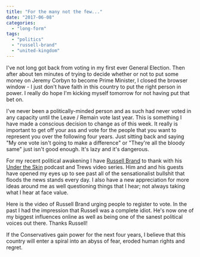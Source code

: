 ```yaml
---
title: "For the many not the few..."
date: "2017-06-08"
categories: 
  - "long-form"
tags: 
  - "politics"
  - "russell-brand"
  - "united-kingdom"
---
```


I've not long got back from voting in my first ever General Election. Then after about ten minutes of trying to decide whether or not to put some money on Jeremy Corbyn to become Prime Minister, I closed the browser window - I just don't have faith in this country to put the right person in power. I really do hope I'm kicking myself tomorrow for not having put that bet on.

I've never been a politically-minded person and as such had never voted in any capacity until the Leave / Remain vote last year. This is something I have made a conscious decision to change as of this week. It really is important to get off your ass and vote for the people that you want to represent you over the following four years. Just sitting back and saying "My one vote isn't going to make a difference" or "They're all the bloody same" just isn't good enough. It's lazy and it's dangerous.

For my recent political awakening I have [Russell Brand](http://www.russellbrand.com) to thank with his [Under the Skin](https://art19.com/shows/under-the-skin) podcast and Trews video series. Him and and his guests have opened my eyes up to see past all of the sensationalist bullshit that floods the news stands every day. I also have a new appreciation for more ideas around me as well questioning things that I hear; not always taking what I hear at face value.

Here is the video of Russell Brand urging people to register to vote. In the past I had the impression that Russell was a complete idiot. He's now one of my biggest influences online as well as being one of the sanest political voices out there. Thanks Russell!

If the Conservatives gain power for the next four years, I believe that this country will enter a spiral into an abyss of fear, eroded human rights and regret.
